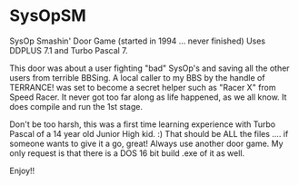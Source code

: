 # SysOpSM
SysOp Smashin' Door Game (started in 1994 ... never finished) 
Uses DDPLUS 7.1 and Turbo Pascal 7.

This door was about a user fighting "bad" SysOp's and saving all the other users from terrible BBSing.  A local
caller to my BBS by the handle of TERRANCE! was set to become a secret helper such as "Racer X" from Speed Racer.
It never got too far along as life happened, as we all know.  It does compile and run the 1st stage.


Don't be too harsh, this was a first time learning experience with Turbo Pascal of a 14 year old Junior High kid. :)
That should be ALL the files  .... if someone wants to give it a go, great!  Always use another door game.  My only
request is that there is a DOS 16 bit build .exe of it as well.


Enjoy!!
